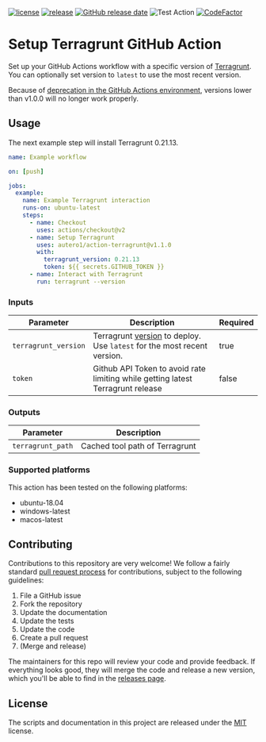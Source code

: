 [![license](https://img.shields.io/github/license/autero1/action-terragrunt)](https://github.com/autero1/action-terragrunt/blob/master/LICENSE)
[![release](https://img.shields.io/github/release/autero1/action-terragrunt.svg)](https://github.com/autero1/action-terragrunt/releases/latest)
[![GitHub release date](https://img.shields.io/github/release-date/autero1/action-terragrunt.svg)](https://github.com/autero1/action-terragrunt/releases)
![Test Action](https://github.com/autero1/action-terragrunt/workflows/Test%20Action/badge.svg?branch=master&event=push)
[![CodeFactor](https://www.codefactor.io/repository/github/autero1/action-terragrunt/badge)](https://www.codefactor.io/repository/github/autero1/action-terragrunt)

# Setup Terragrunt GitHub Action

Set up your GitHub Actions workflow with a specific version of [Terragrunt](https://terragrunt.gruntwork.io/). You can optionally set version to `latest` to use the most recent version.

Because of [deprecation in the GitHub Actions environment](https://github.blog/changelog/2020-10-01-github-actions-deprecating-set-env-and-add-path-commands/), versions lower than v1.0.0 will no longer work properly.

## Usage

The next example step will install Terragrunt 0.21.13.

```yaml
name: Example workflow

on: [push]

jobs:
  example:
    name: Example Terragrunt interaction
    runs-on: ubuntu-latest
    steps:
      - name: Checkout
        uses: actions/checkout@v2
      - name: Setup Terragrunt
        uses: autero1/action-terragrunt@v1.1.0
        with:
          terragrunt_version: 0.21.13
          token: ${{ secrets.GITHUB_TOKEN }}
      - name: Interact with Terragrunt
        run: terragrunt --version
```

### Inputs

| Parameter | Description | Required |
| --------- | ----------- | -------- |
| `terragrunt_version` | Terragrunt [version](https://github.com/gruntwork-io/terragrunt/releases) to deploy. Use `latest` for the most recent version. | true |
| `token` | Github API Token to avoid rate limiting while getting latest Terragrunt release | false |

### Outputs

| Parameter | Description |
| --------- | ----------- |
| `terragrunt_path` | Cached tool path of Terragrunt |

### Supported platforms

This action has been tested on the following platforms:

* ubuntu-18.04
* windows-latest
* macos-latest


## Contributing

Contributions to this repository are very welcome! We follow a fairly standard [pull request process](
https://help.github.com/articles/about-pull-requests/) for contributions, subject to the following guidelines:

1. File a GitHub issue
1. Fork the repository
1. Update the documentation
1. Update the tests
1. Update the code
1. Create a pull request
1. (Merge and release)

The maintainers for this repo will review your code and provide feedback. If everything looks good, they will merge the
code and release a new version, which you'll be able to find in the [releases page](../../releases).

## License

The scripts and documentation in this project are released under the [MIT](./LICENSE) license.
